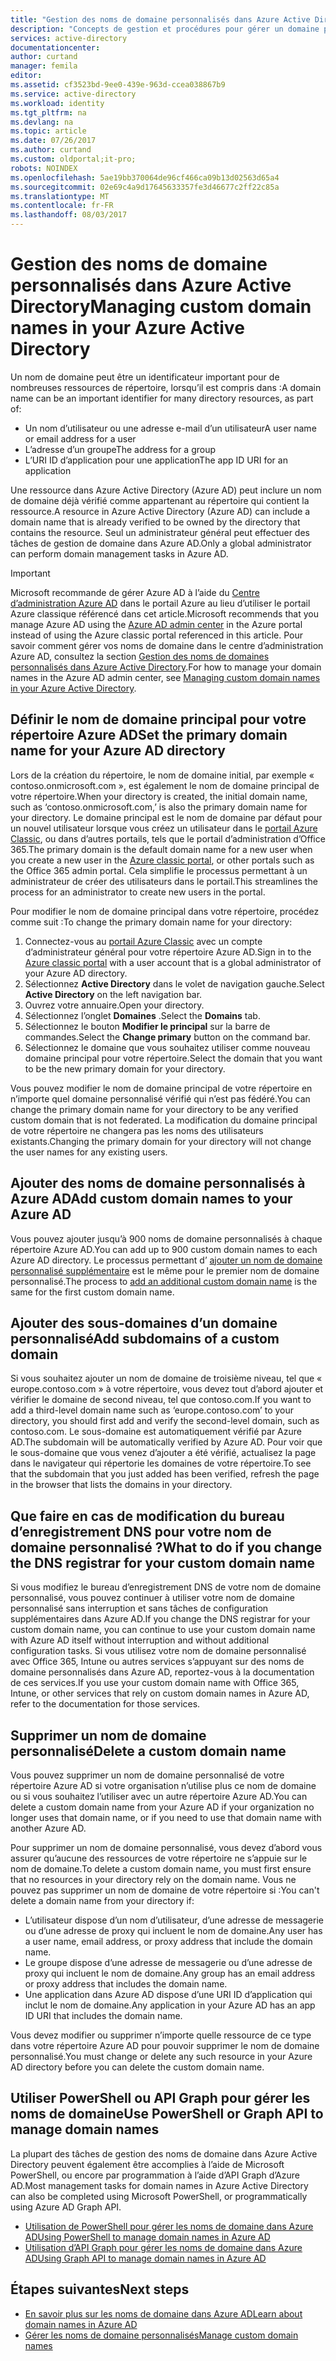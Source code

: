 ```yaml
---
title: "Gestion des noms de domaine personnalisés dans Azure Active Directory | Microsoft Docs"
description: "Concepts de gestion et procédures pour gérer un domaine personnalisé dans Azure Active Directory"
services: active-directory
documentationcenter: 
author: curtand
manager: femila
editor: 
ms.assetid: cf3523bd-9ee0-439e-963d-ccea038867b9
ms.service: active-directory
ms.workload: identity
ms.tgt_pltfrm: na
ms.devlang: na
ms.topic: article
ms.date: 07/26/2017
ms.author: curtand
ms.custom: oldportal;it-pro;
robots: NOINDEX
ms.openlocfilehash: 5ae19bb370064de96cf466ca09b13d02563d65a4
ms.sourcegitcommit: 02e69c4a9d17645633357fe3d46677c2ff22c85a
ms.translationtype: MT
ms.contentlocale: fr-FR
ms.lasthandoff: 08/03/2017
---
```

# <a name="managing-custom-domain-names-in-your-azure-active-directory"></a><span data-ttu-id="f91cf-103">Gestion des noms de domaine personnalisés dans Azure Active Directory</span><span class="sxs-lookup"><span data-stu-id="f91cf-103">Managing custom domain names in your Azure Active Directory</span></span>
<span data-ttu-id="f91cf-104">Un nom de domaine peut être un identificateur important pour de nombreuses ressources de répertoire, lorsqu’il est compris dans :</span><span class="sxs-lookup"><span data-stu-id="f91cf-104">A domain name can be an important identifier for many directory resources, as part of:</span></span>

* <span data-ttu-id="f91cf-105">Un nom d’utilisateur ou une adresse e-mail d’un utilisateur</span><span class="sxs-lookup"><span data-stu-id="f91cf-105">A user name or email address for a user</span></span>
* <span data-ttu-id="f91cf-106">L’adresse d’un groupe</span><span class="sxs-lookup"><span data-stu-id="f91cf-106">The address for a group</span></span>
* <span data-ttu-id="f91cf-107">L’URI ID d’application pour une application</span><span class="sxs-lookup"><span data-stu-id="f91cf-107">The app ID URI for an application</span></span>

<span data-ttu-id="f91cf-108">Une ressource dans Azure Active Directory (Azure AD) peut inclure un nom de domaine déjà vérifié comme appartenant au répertoire qui contient la ressource.</span><span class="sxs-lookup"><span data-stu-id="f91cf-108">A resource in Azure Active Directory (Azure AD) can include a domain name that is already verified to be owned by the directory that contains the resource.</span></span> <span data-ttu-id="f91cf-109">Seul un administrateur général peut effectuer des tâches de gestion de domaine dans Azure AD.</span><span class="sxs-lookup"><span data-stu-id="f91cf-109">Only a global administrator can perform domain management tasks in Azure AD.</span></span>

> [!IMPORTANT]
> <span data-ttu-id="f91cf-110">Microsoft recommande de gérer Azure AD à l’aide du [Centre d’administration Azure AD](https://aad.portal.azure.com) dans le portail Azure au lieu d’utiliser le portail Azure classique référencé dans cet article.</span><span class="sxs-lookup"><span data-stu-id="f91cf-110">Microsoft recommends that you manage Azure AD using the [Azure AD admin center](https://aad.portal.azure.com) in the Azure portal instead of using the Azure classic portal referenced in this article.</span></span> <span data-ttu-id="f91cf-111">Pour savoir comment gérer vos noms de domaine dans le centre d’administration Azure AD, consultez la section [Gestion des noms de domaines personnalisés dans Azure Active Directory](active-directory-domains-manage-azure-portal.md).</span><span class="sxs-lookup"><span data-stu-id="f91cf-111">For how to manage your domain names in the Azure AD admin center, see [Managing custom domain names in your Azure Active Directory](active-directory-domains-manage-azure-portal.md).</span></span>

## <a name="set-the-primary-domain-name-for-your-azure-ad-directory"></a><span data-ttu-id="f91cf-112">Définir le nom de domaine principal pour votre répertoire Azure AD</span><span class="sxs-lookup"><span data-stu-id="f91cf-112">Set the primary domain name for your Azure AD directory</span></span>
<span data-ttu-id="f91cf-113">Lors de la création du répertoire, le nom de domaine initial, par exemple « contoso.onmicrosoft.com », est également le nom de domaine principal de votre répertoire.</span><span class="sxs-lookup"><span data-stu-id="f91cf-113">When your directory is created, the initial domain name, such as ‘contoso.onmicrosoft.com,’ is also the primary domain name for your directory.</span></span> <span data-ttu-id="f91cf-114">Le domaine principal est le nom de domaine par défaut pour un nouvel utilisateur lorsque vous créez un utilisateur dans le [portail Azure Classic](https://manage.windowsazure.com/), ou dans d’autres portails, tels que le portail d’administration d’Office 365.</span><span class="sxs-lookup"><span data-stu-id="f91cf-114">The primary domain is the default domain name for a new user when you create a new user in the [Azure classic portal](https://manage.windowsazure.com/), or other portals such as the Office 365 admin portal.</span></span> <span data-ttu-id="f91cf-115">Cela simplifie le processus permettant à un administrateur de créer des utilisateurs dans le portail.</span><span class="sxs-lookup"><span data-stu-id="f91cf-115">This streamlines the process for an administrator to create new users in the portal.</span></span>

<span data-ttu-id="f91cf-116">Pour modifier le nom de domaine principal dans votre répertoire, procédez comme suit :</span><span class="sxs-lookup"><span data-stu-id="f91cf-116">To change the primary domain name for your directory:</span></span>

1. <span data-ttu-id="f91cf-117">Connectez-vous au [portail Azure Classic](https://manage.windowsazure.com/) avec un compte d’administrateur général pour votre répertoire Azure AD.</span><span class="sxs-lookup"><span data-stu-id="f91cf-117">Sign in to the [Azure classic portal](https://manage.windowsazure.com/) with a user account that is a global administrator of your Azure AD directory.</span></span>
2. <span data-ttu-id="f91cf-118">Sélectionnez **Active Directory** dans le volet de navigation gauche.</span><span class="sxs-lookup"><span data-stu-id="f91cf-118">Select **Active Directory** on the left navigation bar.</span></span>
3. <span data-ttu-id="f91cf-119">Ouvrez votre annuaire.</span><span class="sxs-lookup"><span data-stu-id="f91cf-119">Open your directory.</span></span>
4. <span data-ttu-id="f91cf-120">Sélectionnez l’onglet **Domaines** .</span><span class="sxs-lookup"><span data-stu-id="f91cf-120">Select the **Domains** tab.</span></span>
5. <span data-ttu-id="f91cf-121">Sélectionnez le bouton **Modifier le principal** sur la barre de commandes.</span><span class="sxs-lookup"><span data-stu-id="f91cf-121">Select the **Change primary** button on the command bar.</span></span>
6. <span data-ttu-id="f91cf-122">Sélectionnez le domaine que vous souhaitez utiliser comme nouveau domaine principal pour votre répertoire.</span><span class="sxs-lookup"><span data-stu-id="f91cf-122">Select the domain that you want to be the new primary domain for your directory.</span></span>

<span data-ttu-id="f91cf-123">Vous pouvez modifier le nom de domaine principal de votre répertoire en n’importe quel domaine personnalisé vérifié qui n’est pas fédéré.</span><span class="sxs-lookup"><span data-stu-id="f91cf-123">You can change the primary domain name for your directory to be any verified custom domain that is not federated.</span></span> <span data-ttu-id="f91cf-124">La modification du domaine principal de votre répertoire ne changera pas les noms des utilisateurs existants.</span><span class="sxs-lookup"><span data-stu-id="f91cf-124">Changing the primary domain for your directory will not change the user names for any existing users.</span></span>

## <a name="add-custom-domain-names-to-your-azure-ad"></a><span data-ttu-id="f91cf-125">Ajouter des noms de domaine personnalisés à Azure AD</span><span class="sxs-lookup"><span data-stu-id="f91cf-125">Add custom domain names to your Azure AD</span></span>
<span data-ttu-id="f91cf-126">Vous pouvez ajouter jusqu’à 900 noms de domaine personnalisés à chaque répertoire Azure AD.</span><span class="sxs-lookup"><span data-stu-id="f91cf-126">You can add up to 900 custom domain names to each Azure AD directory.</span></span> <span data-ttu-id="f91cf-127">Le processus permettant d’ [ajouter un nom de domaine personnalisé supplémentaire](active-directory-add-domain.md) est le même pour le premier nom de domaine personnalisé.</span><span class="sxs-lookup"><span data-stu-id="f91cf-127">The process to [add an additional custom domain name](active-directory-add-domain.md) is the same for the first custom domain name.</span></span>

## <a name="add-subdomains-of-a-custom-domain"></a><span data-ttu-id="f91cf-128">Ajouter des sous-domaines d’un domaine personnalisé</span><span class="sxs-lookup"><span data-stu-id="f91cf-128">Add subdomains of a custom domain</span></span>
<span data-ttu-id="f91cf-129">Si vous souhaitez ajouter un nom de domaine de troisième niveau, tel que « europe.contoso.com » à votre répertoire, vous devez tout d’abord ajouter et vérifier le domaine de second niveau, tel que contoso.com.</span><span class="sxs-lookup"><span data-stu-id="f91cf-129">If you want to add a third-level domain name such as ‘europe.contoso.com’ to your directory, you should first add and verify the second-level domain, such as contoso.com.</span></span> <span data-ttu-id="f91cf-130">Le sous-domaine est automatiquement vérifié par Azure AD.</span><span class="sxs-lookup"><span data-stu-id="f91cf-130">The subdomain will be automatically verified by Azure AD.</span></span> <span data-ttu-id="f91cf-131">Pour voir que le sous-domaine que vous venez d’ajouter a été vérifié, actualisez la page dans le navigateur qui répertorie les domaines de votre répertoire.</span><span class="sxs-lookup"><span data-stu-id="f91cf-131">To see that the subdomain that you just added has been verified, refresh the page in the browser that lists the domains in your directory.</span></span>

## <a name="what-to-do-if-you-change-the-dns-registrar-for-your-custom-domain-name"></a><span data-ttu-id="f91cf-132">Que faire en cas de modification du bureau d’enregistrement DNS pour votre nom de domaine personnalisé ?</span><span class="sxs-lookup"><span data-stu-id="f91cf-132">What to do if you change the DNS registrar for your custom domain name</span></span>
<span data-ttu-id="f91cf-133">Si vous modifiez le bureau d’enregistrement DNS de votre nom de domaine personnalisé, vous pouvez continuer à utiliser votre nom de domaine personnalisé sans interruption et sans tâches de configuration supplémentaires dans Azure AD.</span><span class="sxs-lookup"><span data-stu-id="f91cf-133">If you change the DNS registrar for your custom domain name, you can continue to use your custom domain name with Azure AD itself without interruption and without additional configuration tasks.</span></span> <span data-ttu-id="f91cf-134">Si vous utilisez votre nom de domaine personnalisé avec Office 365, Intune ou autres services s’appuyant sur des noms de domaine personnalisés dans Azure AD, reportez-vous à la documentation de ces services.</span><span class="sxs-lookup"><span data-stu-id="f91cf-134">If you use your custom domain name with Office 365, Intune, or other services that rely on custom domain names in Azure AD, refer to the documentation for those services.</span></span>

## <a name="delete-a-custom-domain-name"></a><span data-ttu-id="f91cf-135">Supprimer un nom de domaine personnalisé</span><span class="sxs-lookup"><span data-stu-id="f91cf-135">Delete a custom domain name</span></span>
<span data-ttu-id="f91cf-136">Vous pouvez supprimer un nom de domaine personnalisé de votre répertoire Azure AD si votre organisation n’utilise plus ce nom de domaine ou si vous souhaitez l’utiliser avec un autre répertoire Azure AD.</span><span class="sxs-lookup"><span data-stu-id="f91cf-136">You can delete a custom domain name from your Azure AD if your organization no longer uses that domain name, or if you need to use that domain name with another Azure AD.</span></span>

<span data-ttu-id="f91cf-137">Pour supprimer un nom de domaine personnalisé, vous devez d’abord vous assurer qu’aucune des ressources de votre répertoire ne s’appuie sur le nom de domaine.</span><span class="sxs-lookup"><span data-stu-id="f91cf-137">To delete a custom domain name, you must first ensure that no resources in your directory rely on the domain name.</span></span> <span data-ttu-id="f91cf-138">Vous ne pouvez pas supprimer un nom de domaine de votre répertoire si :</span><span class="sxs-lookup"><span data-stu-id="f91cf-138">You can't delete a domain name from your directory if:</span></span>

* <span data-ttu-id="f91cf-139">L’utilisateur dispose d’un nom d’utilisateur, d’une adresse de messagerie ou d’une adresse de proxy qui incluent le nom de domaine.</span><span class="sxs-lookup"><span data-stu-id="f91cf-139">Any user has a user name, email address, or proxy address that include the domain name.</span></span>
* <span data-ttu-id="f91cf-140">Le groupe dispose d’une adresse de messagerie ou d’une adresse de proxy qui incluent le nom de domaine.</span><span class="sxs-lookup"><span data-stu-id="f91cf-140">Any group has an email address or proxy address that includes the domain name.</span></span>
* <span data-ttu-id="f91cf-141">Une application dans Azure AD dispose d’une URI ID d’application qui inclut le nom de domaine.</span><span class="sxs-lookup"><span data-stu-id="f91cf-141">Any application in your Azure AD has an app ID URI that includes the domain name.</span></span>

<span data-ttu-id="f91cf-142">Vous devez modifier ou supprimer n’importe quelle ressource de ce type dans votre répertoire Azure AD pour pouvoir supprimer le nom de domaine personnalisé.</span><span class="sxs-lookup"><span data-stu-id="f91cf-142">You must change or delete any such resource in your Azure AD directory before you can delete the custom domain name.</span></span>

## <a name="use-powershell-or-graph-api-to-manage-domain-names"></a><span data-ttu-id="f91cf-143">Utiliser PowerShell ou API Graph pour gérer les noms de domaine</span><span class="sxs-lookup"><span data-stu-id="f91cf-143">Use PowerShell or Graph API to manage domain names</span></span>
<span data-ttu-id="f91cf-144">La plupart des tâches de gestion des noms de domaine dans Azure Active Directory peuvent également être accomplies à l’aide de Microsoft PowerShell, ou encore par programmation à l’aide d’API Graph d’Azure AD.</span><span class="sxs-lookup"><span data-stu-id="f91cf-144">Most management tasks for domain names in Azure Active Directory can also be completed using Microsoft PowerShell, or programmatically using Azure AD Graph API.</span></span>

* [<span data-ttu-id="f91cf-145">Utilisation de PowerShell pour gérer les noms de domaine dans Azure AD</span><span class="sxs-lookup"><span data-stu-id="f91cf-145">Using PowerShell to manage domain names in Azure AD</span></span>](https://msdn.microsoft.com/library/azure/e1ef403f-3347-4409-8f46-d72dafa116e0#BKMK_ManageDomains)
* [<span data-ttu-id="f91cf-146">Utilisation d’API Graph pour gérer les noms de domaine dans Azure AD</span><span class="sxs-lookup"><span data-stu-id="f91cf-146">Using Graph API to manage domain names in Azure AD</span></span>](https://msdn.microsoft.com/Library/Azure/Ad/Graph/api/domains-operations)

## <a name="next-steps"></a><span data-ttu-id="f91cf-147">Étapes suivantes</span><span class="sxs-lookup"><span data-stu-id="f91cf-147">Next steps</span></span>
* [<span data-ttu-id="f91cf-148">En savoir plus sur les noms de domaine dans Azure AD</span><span class="sxs-lookup"><span data-stu-id="f91cf-148">Learn about domain names in Azure AD</span></span>](active-directory-add-domain-concepts.md)
* [<span data-ttu-id="f91cf-149">Gérer les noms de domaine personnalisés</span><span class="sxs-lookup"><span data-stu-id="f91cf-149">Manage custom domain names</span></span>](active-directory-add-manage-domain-names.md)

